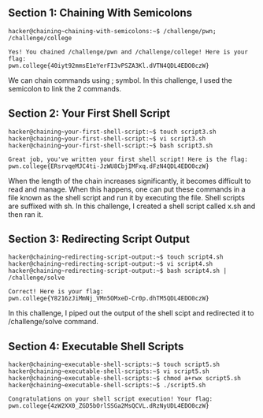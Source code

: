 ## Section 1: Chaining With Semicolons
`hacker@chaining~chaining-with-semicolons:~$ /challenge/pwn; /challenge/college`
```
Yes! You chained /challenge/pwn and /challenge/college! Here is your flag:
pwn.college{40iyt92mmsE1eYerFI3vPSZA3Kl.dVTN4QDL4EDO0czW}
```
We can chain commands using ; symbol. In this challenge, I used the semicolon to link the 2 commands.
<br/>
## Section 2: Your First Shell Script
`hacker@chaining~your-first-shell-script:~$ touch script3.sh`
<br/>
`hacker@chaining~your-first-shell-script:~$ vi script3.sh`
<br/>
`hacker@chaining~your-first-shell-script:~$ bash script3.sh`
```
Great job, you've written your first shell script! Here is the flag:
pwn.college{ERsrvqeMJC4ti-JzWU8CbjIMFxq.dFzN4QDL4EDO0czW}
```
When the length of the chain increases significantly, it becomes difficult to read and manage. When this happens,  one can put these commands in a file known as the shell script and run it by executing the file. Shell scripts are suffixed with sh. In this challenge, I created a shell script called x.sh and then ran it.
<br/>
## Section 3: Redirecting Script Output
`hacker@chaining~redirecting-script-output:~$ touch script4.sh`
<br/>
`hacker@chaining~redirecting-script-output:~$ vi script4.sh`
<br/>
`hacker@chaining~redirecting-script-output:~$ bash script4.sh | /challenge/solve`
```
Correct! Here is your flag:
pwn.college{Y8216zJiMmNj_VMn5OMxeD-Cr0p.dhTM5QDL4EDO0czW}
```
In this challenge, I piped out the output of the shell scipt and redirected it to /challenge/solve command.
<br/>
## Section 4: Executable Shell Scripts
`hacker@chaining~executable-shell-scripts:~$ touch script5.sh`
<br/>
`hacker@chaining~executable-shell-scripts:~$ vi script5.sh`
<br/>
`hacker@chaining~executable-shell-scripts:~$ chmod a+rwx script5.sh`
<br/>
`hacker@chaining~executable-shell-scripts:~$ ./script5.sh`
```
Congratulations on your shell script execution! Your flag:
pwn.college{4zW2XX0_ZGD5bOrlSSGa2MsQCVL.dRzNyUDL4EDO0czW}
```
